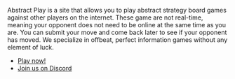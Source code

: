 Abstract Play is a site that allows you to play abstract strategy board games against other players on the internet. These game are not real-time, meaning your opponent does not need to be online at the same time as you are. You can submit your move and come back later to see if your opponent has moved. We specialize in offbeat, perfect information games without any element of luck.

* [Play now!](https://play.abstractplay.com)
* [Join us on Discord](https://discord.gg/7dmx7BwRzg)
